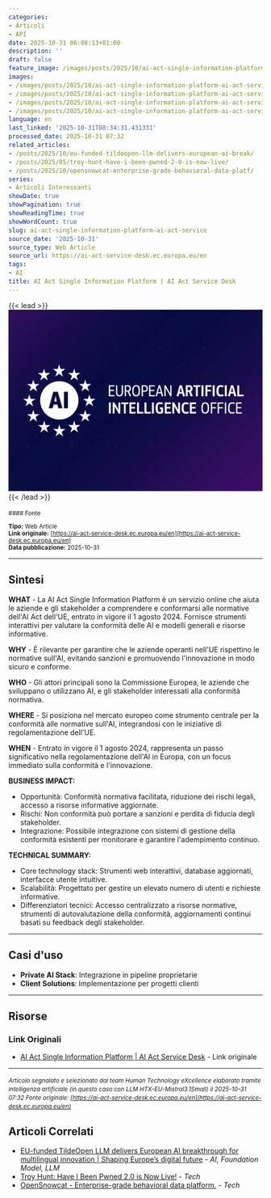 ```yaml
---
categories:
- Articoli
- API
date: 2025-10-31 06:08:13+01:00
description: ''
draft: false
feature_image: /images/posts/2025/10/ai-act-single-information-platform-ai-act-service-desk-2.webp
images:
- /images/posts/2025/10/ai-act-single-information-platform-ai-act-service-desk-2.webp
- /images/posts/2025/10/ai-act-single-information-platform-ai-act-service-desk-3.webp
- /images/posts/2025/10/ai-act-single-information-platform-ai-act-service-desk-4.webp
- /images/posts/2025/10/ai-act-single-information-platform-ai-act-service-desk-5.webp
language: en
last_linked: '2025-10-31T08:34:31.431331'
processed_date: 2025-10-31 07:32
related_articles:
- /posts/2025/10/eu-funded-tildeopen-llm-delivers-european-ai-break/
- /posts/2025/05/troy-hunt-have-i-been-pwned-2-0-is-now-live/
- /posts/2025/10/opensnowcat-enterprise-grade-behavioral-data-platf/
series:
- Articoli Interessanti
showDate: true
showPagination: true
showReadingTime: true
showWordCount: true
slug: ai-act-single-information-platform-ai-act-service
source_date: '2025-10-31'
source_type: Web Article
source_url: https://ai-act-service-desk.ec.europa.eu/en
tags:
- AI
title: AI Act Single Information Platform | AI Act Service Desk
---
```


{{< lead >}}
![Visual identity of the European Artificial Intelligence Office](/images/posts/2025/10/ai-act-single-information-platform-ai-act-service-desk-2.webp)
{{< /lead >}}

<small>
#### Fonte

**Tipo:** Web Article  
**Link originale:** [https://ai-act-service-desk.ec.europa.eu/en](https://ai-act-service-desk.ec.europa.eu/en)  
**Data pubblicazione:** 2025-10-31

</small>

---

## Sintesi

**WHAT** - La AI Act Single Information Platform è un servizio online che aiuta le aziende e gli stakeholder a comprendere e conformarsi alle normative dell'AI Act dell'UE, entrato in vigore il 1 agosto 2024. Fornisce strumenti interattivi per valutare la conformità delle AI e modelli generali e risorse informative.

**WHY** - È rilevante per garantire che le aziende operanti nell'UE rispettino le normative sull'AI, evitando sanzioni e promuovendo l'innovazione in modo sicuro e conforme.

**WHO** - Gli attori principali sono la Commissione Europea, le aziende che sviluppano o utilizzano AI, e gli stakeholder interessati alla conformità normativa.

**WHERE** - Si posiziona nel mercato europeo come strumento centrale per la conformità alle normative sull'AI, integrandosi con le iniziative di regolamentazione dell'UE.

**WHEN** - Entrato in vigore il 1 agosto 2024, rappresenta un passo significativo nella regolamentazione dell'AI in Europa, con un focus immediato sulla conformità e l'innovazione.

**BUSINESS IMPACT:**
- Opportunità: Conformità normativa facilitata, riduzione dei rischi legali, accesso a risorse informative aggiornate.
- Rischi: Non conformità può portare a sanzioni e perdita di fiducia degli stakeholder.
- Integrazione: Possibile integrazione con sistemi di gestione della conformità esistenti per monitorare e garantire l'adempimento continuo.

**TECHNICAL SUMMARY:**
- Core technology stack: Strumenti web interattivi, database aggiornati, interfacce utente intuitive.
- Scalabilità: Progettato per gestire un elevato numero di utenti e richieste informative.
- Differenziatori tecnici: Accesso centralizzato a risorse normative, strumenti di autovalutazione della conformità, aggiornamenti continui basati su feedback degli stakeholder.

---

## Casi d'uso

- **Private AI Stack**: Integrazione in pipeline proprietarie
- **Client Solutions**: Implementazione per progetti clienti

---



## Risorse

### Link Originali
- [AI Act Single Information Platform | AI Act Service Desk](https://ai-act-service-desk.ec.europa.eu/en) - Link originale


---

*<small>Articolo segnalato e selezionato dal team Human Technology eXcellence elaborato tramite intelligenza artificiale (in questo caso con LLM HTX-EU-Mistral3.1Small) il 2025-10-31 07:32
Fonte originale: [https://ai-act-service-desk.ec.europa.eu/en](https://ai-act-service-desk.ec.europa.eu/en)</small>*

## Articoli Correlati

- [EU-funded TildeOpen LLM delivers European AI breakthrough for multilingual innovation | Shaping Europe’s digital future](/posts/2025/10/eu-funded-tildeopen-llm-delivers-european-ai-break/) - *AI, Foundation Model, LLM*
- [Troy Hunt: Have I Been Pwned 2.0 is Now Live!](/posts/2025/05/troy-hunt-have-i-been-pwned-2-0-is-now-live/) - *Tech*
- [OpenSnowcat - Enterprise-grade behavioral data platform.](/posts/2025/10/opensnowcat-enterprise-grade-behavioral-data-platf/) - *Tech*